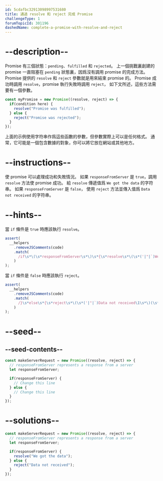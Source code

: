 ```yaml
---
id: 5cdafbc32913098997531680
title: 通過 resolve 和 reject 完成 Promise
challengeType: 1
forumTopicId: 301196
dashedName: complete-a-promise-with-resolve-and-reject
---
```


# --description--

Promise 有三個狀態：`pending`、`fulfilled` 和 `rejected`。 上一個挑戰裏創建的 promise 一直阻塞在 `pending` 狀態裏，因爲沒有調用 promise 的完成方法。 Promise 提供的 `resolve` 和 `reject` 參數就是用來結束 promise 的。 Promise 成功時調用 `resolve`，promise 執行失敗時調用 `reject`， 如下文所述，這些方法需要有一個參數。

```js
const myPromise = new Promise((resolve, reject) => {
  if(condition here) {
    resolve("Promise was fulfilled");
  } else {
    reject("Promise was rejected");
  }
});
```

上面的示例使用字符串作爲這些函數的參數，但參數實際上可以是任何格式。 通常，它可能是一個包含數據的對象，你可以將它放在網站或其他地方。

# --instructions--

使 promise 可以處理成功和失敗情況。 如果 `responseFromServer` 是 `true`，調用 `resolve` 方法使 promise 成功。 給 `resolve` 傳遞值爲 `We got the data` 的字符串。 如果 `responseFromServer` 是 `false`， 使用 `reject` 方法並傳入值爲 `Data not received` 的字符串。

# --hints--

當 `if` 條件是 `true` 時應該執行 `resolve`。

```js
assert(
  __helpers
    .removeJSComments(code)
    .match(
      /if\s*\(\s*responseFromServer\s*\)\s*{\s*resolve\s*\(\s*('|"|`)We got the data\1\s*\)(\s*|\s*;\s*)}/g
    )
);
```

當 `if` 條件是 `false` 時應該執行 `reject`。

```js
assert(
  __helpers
    .removeJSComments(code)
    .match(
      /}\s*else\s*{\s*reject\s*\(\s*('|"|`)Data not received\1\s*\)(\s*|\s*;\s*)}/g
    )
);
```

# --seed--

## --seed-contents--

```js
const makeServerRequest = new Promise((resolve, reject) => {
  // responseFromServer represents a response from a server
  let responseFromServer;

  if(responseFromServer) {
    // Change this line
  } else {  
    // Change this line
  }
});
```

# --solutions--

```js
const makeServerRequest = new Promise((resolve, reject) => {
  // responseFromServer represents a response from a server
  let responseFromServer;

  if(responseFromServer) {
    resolve("We got the data");
  } else {  
    reject("Data not received");
  }
});
```
